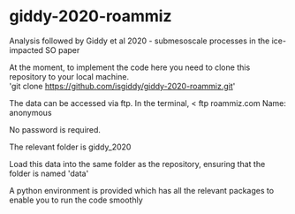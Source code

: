 # giddy-2020-roammiz
Analysis followed by Giddy et al 2020 - submesoscale processes in the ice-impacted SO paper

At the moment, to implement the code here you need to clone this repository to your local machine.  
'git clone https://github.com/isgiddy/giddy-2020-roammiz.git'  

The data can be accessed via ftp. In the terminal,
< ftp roammiz.com 
Name: anonymous
>
No password is required.

The relevant folder is giddy_2020
  
Load this data into the same folder as the repository, ensuring that the folder is named 'data'  

A python environment is provided which has all the relevant packages to enable you to run the code smoothly  

